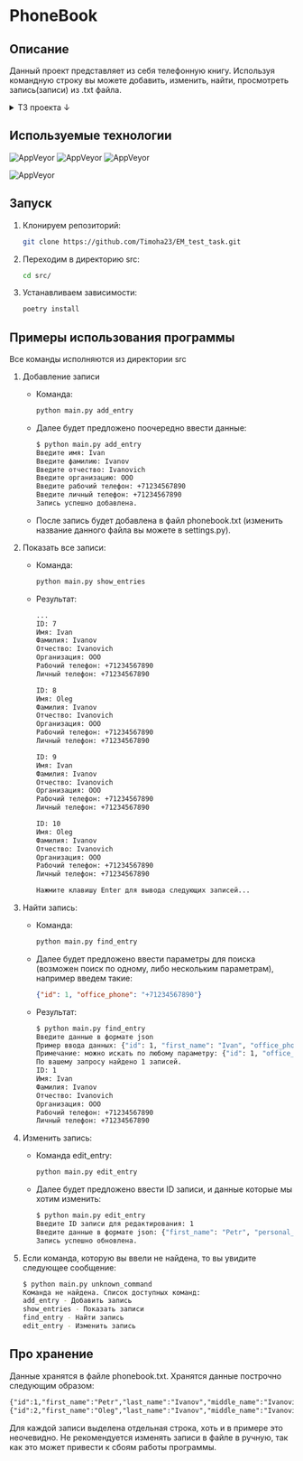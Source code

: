 # PhoneBook
## Описание
Данный проект представляет из себя телефонную книгу. Используя командную строку вы можете добавить, изменить, найти, просмотреть запись(записи) из .txt файла.
<details>
<summary>ТЗ проекта ↓</summary>
Реализовать телефонный справочник со следующими возможностями:

1. Вывод постранично записей из справочника на экран
2. Добавление новой записи в справочник
3. Возможность редактирования записей в справочнике
4. Поиск записей по одной или нескольким характеристикам

Требования к программе:
1. Реализация интерфейса через консоль (без веб- или графического интерфейса)
2. Хранение данных должно быть организовано в виде текстового файла, формат которого придумывает сам программист
3. В справочнике хранится следующая информация: фамилия, имя, отчество, название организации, телефон рабочий, телефон личный (сотовый)
Плюсом будет:
1. аннотирование функций и переменных
2. документирование функций
3. подробно описанный функционал программы
4. размещение готовой программы и примера файла с данными на github
</details>

## Используемые технологии
![AppVeyor](https://img.shields.io/badge/Python-3.11-green)
![AppVeyor](https://img.shields.io/badge/pydantic-2.2.1-9cf)
![AppVeyor](https://img.shields.io/badge/pytest-7.4.0-9cf)

![AppVeyor](https://img.shields.io/badge/Poetry-1.5.1-green)

## Запуск
1. Клонируем репозиторий:
   ```bash
   git clone https://github.com/Timoha23/EM_test_task.git
   ```
2. Переходим в директорию src:
    ```bash
    cd src/
    ```
3. Устанавливаем зависимости:
   ```bash
   poetry install
   ```

## Примеры использования программы
Все команды исполняются из директории src
1. Добавление записи
    
    * Команда:
        ```bash
        python main.py add_entry
        ```
    * Далее будет предложено поочередно ввести данные:
        ```bash
        $ python main.py add_entry
        Введите имя: Ivan
        Введите фамилию: Ivanov
        Введите отчество: Ivanovich
        Введите организацию: OOO
        Введите рабочий телефон: +71234567890
        Введите личный телефон: +71234567890
        Запись успешно добавлена.
        ```
    * После запись будет добавлена в файл phonebook.txt (изменить название данного файла вы можете в settings.py).

2. Показать все записи:
    * Команда:
        ```bash
        python main.py show_entries
        ```
    * Результат:
        ```bash
        ...
        ID: 7
        Имя: Ivan
        Фамилия: Ivanov
        Отчество: Ivanovich
        Организация: OOO
        Рабочий телефон: +71234567890
        Личный телефон: +71234567890

        ID: 8
        Имя: Oleg
        Фамилия: Ivanov
        Отчество: Ivanovich
        Организация: OOO
        Рабочий телефон: +71234567890
        Личный телефон: +71234567890

        ID: 9
        Имя: Ivan
        Фамилия: Ivanov
        Отчество: Ivanovich
        Организация: OOO
        Рабочий телефон: +71234567890
        Личный телефон: +71234567890

        ID: 10
        Имя: Oleg
        Фамилия: Ivanov
        Отчество: Ivanovich
        Организация: OOO
        Рабочий телефон: +71234567890
        Личный телефон: +71234567890

        Нажмите клавишу Enter для вывода следующих записей...
        ```

3. Найти запись:
    * Команда:
        ```bash
        python main.py find_entry
        ```
    * Далее будет предложено ввести параметры для поиска (возможен поиск по одному, либо нескольким параметрам), например введем такие:
        ```json
        {"id": 1, "office_phone": "+71234567890"}
        ```
    * Результат:
        ```bash
        $ python main.py find_entry   
        Введите данные в формате json
        Пример ввода данных: {"id": 1, "first_name": "Ivan", "office_phone": "+71234567890", "personal_phone": null}
        Примечание: можно искать по любому параметру: {"id": 1, "office_phone": "+71234567890"}
        По вашему запросу найдено 1 записей.
        ID: 1
        Имя: Ivan
        Фамилия: Ivanov
        Отчество: Ivanovich
        Организация: OOO
        Рабочий телефон: +71234567890
        Личный телефон: +71234567890
        ```
4. Изменить запись:
    * Команда edit_entry:
        ```bash
        python main.py edit_entry
        ```
    * Далее будет предложено ввести ID записи, и данные которые мы хотим изменить:
        ```bash
        $ python main.py edit_entry
        Введите ID записи для редактирования: 1
        Введите данные в формате json: {"first_name": "Petr", "personal_phone": "89999999999"}
        Запись успешно обновлена.
        ```

5. Если команда, которую вы ввели не найдена, то вы увидите следующее сообщение:
    ```bash
    $ python main.py unknown_command
    Команда не найдена. Список доступных команд:
    add_entry - Добавить запись
    show_entries - Показать записи
    find_entry - Найти запись
    edit_entry - Изменить запись
    ```

## Про хранение
Данные хранятся в файле phonebook.txt. Хранятся данные построчно следующим образом:
```txt
{"id":1,"first_name":"Petr","last_name":"Ivanov","middle_name":"Ivanovich","organization":"OOO","office_phone":"+71234567890","personal_phone":"89999999999"}
{"id":2,"first_name":"Oleg","last_name":"Ivanov","middle_name":"Ivanovich","organization":"OOO","office_phone":"+71234567890","personal_phone":"+71234567890"}
```
Для каждой записи выделена отдельная строка, хоть и в примере это неочевидно. Не рекомендуется изменять записи в файле в ручную, так как это может привести к сбоям работы программы.
